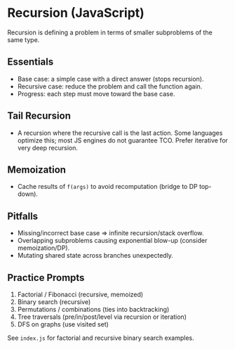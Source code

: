 # Recursion (JavaScript)

Recursion is defining a problem in terms of smaller subproblems of the same type.

## Essentials
- Base case: a simple case with a direct answer (stops recursion).
- Recursive case: reduce the problem and call the function again.
- Progress: each step must move toward the base case.

## Tail Recursion
- A recursion where the recursive call is the last action. Some languages optimize this; most JS engines do not guarantee TCO. Prefer iterative for very deep recursion.

## Memoization
- Cache results of `f(args)` to avoid recomputation (bridge to DP top-down).

## Pitfalls
- Missing/incorrect base case => infinite recursion/stack overflow.
- Overlapping subproblems causing exponential blow-up (consider memoization/DP).
- Mutating shared state across branches unexpectedly.

## Practice Prompts
1) Factorial / Fibonacci (recursive, memoized)
2) Binary search (recursive)
3) Permutations / combinations (ties into backtracking)
4) Tree traversals (pre/in/post/level via recursion or iteration)
5) DFS on graphs (use visited set)

See `index.js` for factorial and recursive binary search examples.
